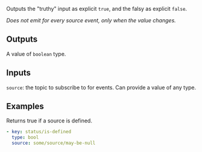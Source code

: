 Outputs the "truthy" input as explicit `true`, and the falsy as explicit `false`.

_Does not emit for every source event, only when the value changes._

## Outputs

A value of `boolean` type.

## Inputs

`source`: the topic to subscribe to for events. Can provide a value of any type.

## Examples

Returns true if a source is defined.

```yaml
- key: status/is-defined
  type: bool
  source: some/source/may-be-null
```
